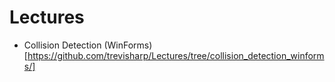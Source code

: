 # Lectures

- Collision Detection (WinForms)[https://github.com/trevisharp/Lectures/tree/collision_detection_winforms/]
